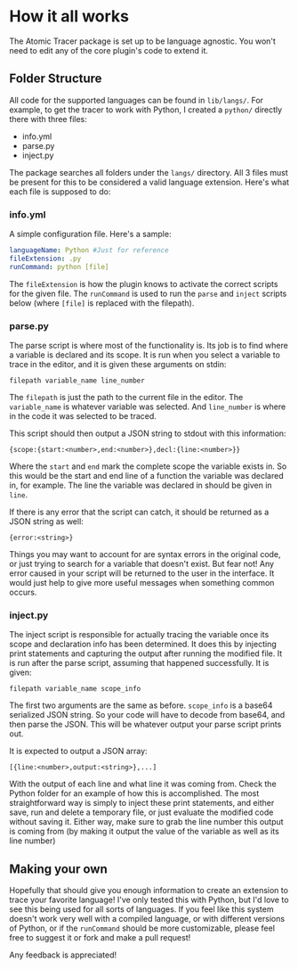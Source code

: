 # How it all works

The Atomic Tracer package is set up to be language agnostic. You won't need to edit any of the core plugin's code to extend it.

## Folder Structure

All code for the supported languages can be found in `lib/langs/`. For example, to get the tracer to work with Python, I created a `python/` directly there with three files:

- info.yml
- parse.py
- inject.py

The package searches all folders under the `langs/` directory. All 3 files must be present for this to be considered a valid language extension. Here's what each file is supposed to do:

### info.yml

A simple configuration file. Here's a sample:

```YAML
languageName: Python #Just for reference
fileExtension: .py
runCommand: python [file]
```
The `fileExtension` is how the plugin knows to activate the correct scripts for the given file. The `runCommand` is used to run the `parse` and `inject` scripts below (where `[file]` is replaced with the filepath).

### parse.py

The parse script is where most of the functionality is. Its job is to find where a variable is declared and its scope. It is run when you select a variable to trace in the editor, and it is given these arguments on stdin:

`filepath variable_name line_number`

The `filepath` is just the path to the current file in the editor. The `variable_name` is whatever variable was selected. And `line_number` is where in the code it was selected to be traced.

This script should then output a JSON string to stdout with this information:

`{scope:{start:<number>,end:<number>},decl:{line:<number>}}`

Where the `start` and `end` mark the complete scope the variable exists in. So this would be the start and end line of a function the variable was declared in, for example. The line the variable was declared in should be given in `line`.

If there is any error that the script can catch, it should be returned as a JSON string as well:

`{error:<string>}`

Things you may want to account for are syntax errors in the original code, or just trying to search for a variable that doesn't exist. But fear not! Any error caused in your script will be returned to the user in the interface. It would just help to give more useful messages when something common occurs.

### inject.py

The inject script is responsible for actually tracing the variable once its scope and declaration info has been determined. It does this by injecting print statements and capturing the output after running the modified file. It is run after the parse script, assuming that happened successfully. It is given:

 `filepath variable_name scope_info`

 The first two arguments are the same as before. `scope_info` is a base64 serialized JSON string. So your code will have to decode from base64, and then parse the JSON. This will be whatever output your parse script prints out.

 It is expected to output a JSON array:

 `[{line:<number>,output:<string>},...]`

With the output of each line and what line it was coming from. Check the Python folder for an example of how this is accomplished. The most straightforward way is simply to inject these print statements, and either save, run and delete a temporary file, or just evaluate the modified code without saving it. Either way, make sure to grab the line number this output is coming from (by making it output the value of the variable as well as its line number)

## Making your own

Hopefully that should give you enough information to create an extension to trace your favorite language! I've only tested this with Python, but I'd love to see this being used for all sorts of languages. If you feel like this system doesn't work very well with a compiled language, or with different versions of Python, or if the `runCommand` should be more customizable, please feel free to suggest it or fork and make a pull request!

Any feedback is appreciated!
